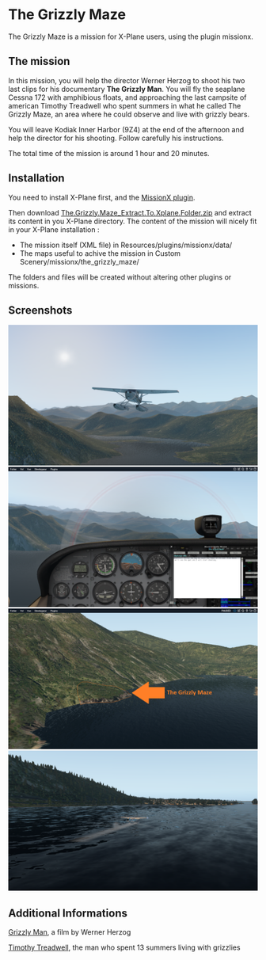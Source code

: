 # The Grizzly Maze

The Grizzly Maze is a mission for X-Plane users, using the plugin missionx.

## The mission

In this mission, you will help the director Werner Herzog to shoot his two last clips for his documentary **The Grizzly Man**. You will fly the seaplane Cessna 172 with amphibious floats, and approaching the last campsite of american Timothy Treadwell who spent summers in what he called The Grizzly Maze, an area where he could observe and live with grizzly bears.

You will leave Kodiak Inner Harbor (9Z4) at the end of the afternoon and help the director for his shooting. Follow carefully his instructions.

The total time of the mission is around 1 hour and 20 minutes.

## Installation

You need to install X-Plane first, and the [MissionX plugin](https://forums.x-plane.org/index.php?/files/file/15389-mission-x-64bit/).

Then download [The.Grizzly.Maze_Extract.To.Xplane.Folder.zip](The.Grizzly.Maze_Extract.To.Xplane.Folder.zip) and extract its content in you X-Plane directory. The content of the mission will nicely fit in your X-Plane installation :

* The mission itself (XML file) in Resources/plugins/missionx/data/
* The maps useful to achive the mission in Custom Scenery/missionx/the_grizzly_maze/

The folders and files will be created without altering other plugins or missions.

## Screenshots

![Seaplane over Alaska](screenshots/seaplane.png)
![Kaflia Bay](screenshots/kaflia_bay.png)
![The Grizzly Maze](screenshots/the_grizzly_maze.png)
![Landing in Kodiak Inner Harbor](screenshots/kodiak.png)

## Additional Informations

[Grizzly Man](https://en.wikipedia.org/wiki/Grizzly_Man), a film by Werner Herzog

[Timothy Treadwell](https://en.wikipedia.org/wiki/Timothy_Treadwell), the man who spent 13 summers living with grizzlies
